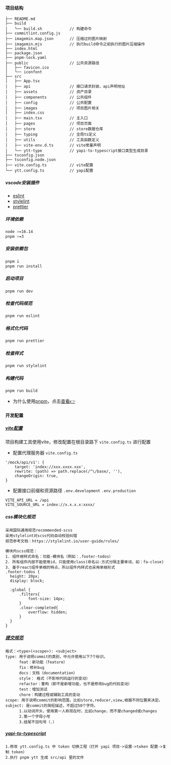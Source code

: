 #### 项目结构

```
├── README.md
├── build  
│   └── build.sh            // 构建命令
├── commitlint.config.js    
├── imagemin.map.json       // 压缩过的图片映射
├── imagemin.mjs            // 执行build命令之前执行的图片压缩操作
├── index.html              
├── package.json
├── pnpm-lock.yaml
├── public                  // 公共资源路径
│   ├── favicon.ico
│   └── iconfont
├── src
│   ├── App.tsx
│   ├── api                 // 接口请求封装，api声明地址
│   ├── assets              // 资产目录
│   ├── components          // 公共组件
│   ├── config              // 公共配置
│   ├── images              // 项目图片相关
│   ├── index.css
│   ├── main.tsx            // 主入口
│   ├── pages               // 项目页面
│   ├── store               // store数据仓库
│   ├── typing              // 全局ts定义
│   ├── utils               // 工具函数定义
│   ├── vite-env.d.ts       // vite常量声明
│   └── ytt-type            // yapi-to-typescript接口类型生成目录
├── tsconfig.json
├── tsconfig.node.json
├── vite.config.ts          // vite配置
└── ytt.config.ts           // yapi配置
```

##### vscode安装插件

- [eslint](https://marketplace.visualstudio.com/items?itemName=dbaeumer.vscode-eslint)
- [stylelint](https://marketplace.visualstudio.com/items?itemName=stylelint.vscode-stylelint)
- [prettier](https://marketplace.visualstudio.com/items?itemName=esbenp.prettier-vscode)

##### 环境依赖

```bash
node >=16.14
pnpm >=3
```

##### 安装依赖包

```bash
pnpm i
pnpm run install
```

##### 启动项目

```bash
pnpm run dev
```

##### 检查代码规范

```bash
pnpm run eslint
```

##### 格式化代码

```bash
pnpm run prettier
```

##### 检查样式

```bash
pnpm run stylelint
```

##### 构建代码

```bash
pnpm run build
```

- 为什么使用[pnpm](https://www.pnpm.cn/cli/add)，点击[查看👉](https://juejin.cn/post/6932046455733485575)

#### 开发配置

##### [vite配置](https://cn.vitejs.dev/config/)

项目构建工具使用vite，修改配置在根目录路下 `vite.config.ts` 进行配置

- 配置代理服务器 `vite.config.ts`

```
'/mock/api/v1': {
    target: 'index://xxx.xxxx.xxx',
    rewrite: (path) => path.replace(/^\/base/, ''),
    changeOrigin: true,
}
```

- 配置接口前缀和资源路径 `.env.development` `.env.production`

```
VITE_API_URL = /api
VITE_SOURCE_URL = index://x.x.x.x:xxxx/
```

##### css模块化规范

```
采用国际通用规范recommended-scss
采用stylelint对scss代码自动校验纠错
规范参考文档：https://stylelint.io/user-guide/rules/

模块内scss规范：
1. 组件根样式命名：功能-模块名（例如：.footer-todos）
2. 所有组件内部不能使用id，只能使用class(命名以-方式分隔主要单词，如：fa-close)
3. 基于react组件单根的特点，所以组件内样式也采用单根形式
.footer-todos {
  height: 20px;
  display: block;

  :global {
      .filters{
          font-size: 14px;
      }
      .clear-completed{
          overflow: hidden;
      }
  }
}
```

##### [提交规范](https://commitlint.js.org/#/)

```
格式：<type>(<scope>): <subject>
type: 用于说明commit的类别，中允许使用以下7个标识。
      feat：新功能（feature）
      fix：修补bug
      docs：文档（documentation）
      style： 格式（不影响代码运行的变动）
      refactor：重构（即不是新增功能，也不是修改bug的代码变动）
      test：增加测试
      chore：构建过程或辅助工具的变动
scope: 用于说明commit的影响范围，比如store,reducer,view,根据不同位置来决定。
subject: 是commit的简短描述，不超过50个字符。
      1.以动词开头，使用第一人称现在时，比如change，而不是changed或changes
      2.第一个字母小写
      3.结尾不加句号（.）
```

##### [yapi-to-typescript](https://fjc0k.github.io/yapi-to-typescript/handbook/)

```
1.修改 ytt.config.ts 中 token 切换工程（打开 yapi 项目->设置->token 配置->复制 token）
2.执行 pnpm ytt 生成 src/api 里的文件
```